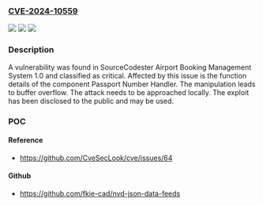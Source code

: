 ### [CVE-2024-10559](https://cve.mitre.org/cgi-bin/cvename.cgi?name=CVE-2024-10559)
![](https://img.shields.io/static/v1?label=Product&message=Airport%20Booking%20Management%20System&color=blue)
![](https://img.shields.io/static/v1?label=Version&message=%3D%201.0%20&color=brighgreen)
![](https://img.shields.io/static/v1?label=Vulnerability&message=Buffer%20Overflow&color=brighgreen)

### Description

A vulnerability was found in SourceCodester Airport Booking Management System 1.0 and classified as critical. Affected by this issue is the function details of the component Passport Number Handler. The manipulation leads to buffer overflow. The attack needs to be approached locally. The exploit has been disclosed to the public and may be used.

### POC

#### Reference
- https://github.com/CveSecLook/cve/issues/64

#### Github
- https://github.com/fkie-cad/nvd-json-data-feeds

